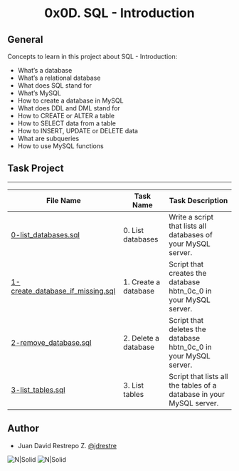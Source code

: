<h1 align="center">0x0D. SQL - Introduction</h1>


## General

Concepts to learn in this project about SQL - Introduction:

- What’s a database
- What’s a relational database
- What does SQL stand for
- What’s MySQL
- How to create a database in MySQL
- What does DDL and DML stand for
- How to CREATE or ALTER a table
- How to SELECT data from a table
- How to INSERT, UPDATE or DELETE data
- What are subqueries
- How to use MySQL functions

## Task Project
---
File Name|Task Name|Task Description
---|---|---
[0-list_databases.sql](https://github.com/jdrestre/holbertonschool-higher_level_programming/tree/master/0x0D-SQL_introduction/0-list_databases.sql)|0. List databases|Write a script that lists all databases of your MySQL server.
[1-create_database_if_missing.sql](https://github.com/jdrestre/holbertonschool-higher_level_programming/tree/master/0x0D-SQL_introduction/1-create_database_if_missing.sql)|1. Create a database|Script that creates the database hbtn_0c_0 in your MySQL server.
[2-remove_database.sql](https://github.com/jdrestre/holbertonschool-higher_level_programming/tree/master/0x0D-SQL_introduction/2-remove_database.sql)|2. Delete a database|Script that deletes the database hbtn_0c_0 in your MySQL server.
[3-list_tables.sql](https://github.com/jdrestre/holbertonschool-higher_level_programming/tree/master/0x0D-SQL_introduction/3-list_tables.sql)|3. List tables|Script that lists all the tables of a database in your MySQL server.



## Author

- Juan David Restrepo Z. [@jdrestre](https://twitter.com/jdrestre)

![N|Solid](https://www.holbertonschool.com/holberton-logo.png) ![N|Solid](https://intranet.hbtn.io/assets/holberton-logo-coral-27055cb2f875eb10bf3b3942e52a24581bc0667695bdc856d4f08b469b678000.png)
